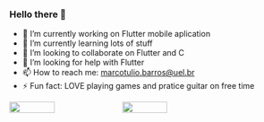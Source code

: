 ### Hello there 👋

- 🔭 I’m currently working on Flutter mobile aplication
- 🌱 I’m currently learning lots of stuff
- 👯 I’m looking to collaborate on Flutter and C
- 🤔 I’m looking for help with Flutter
- 📫 How to reach me: marcotulio.barros@uel.br
- ⚡ Fun fact: LOVE playing games and pratice guitar on free time

<div style="display: flex; flex-direction: row;">
 <img class="img" style="height: auto; width: 40%;" src="https://github-readme-stats.vercel.app/api?username=marcotuiio&theme=midnight-purple&show_icons=true" />
 <img class="img" style="height: auto; width: 40%;" src="https://github-readme-stats.vercel.app/api/top-langs/?username=marcotuiio&theme=midnight-purple&layout=compact" />
</div>

